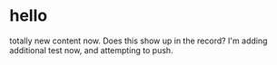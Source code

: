 hello
=====

totally new content now.  Does this show up in the record?
I'm adding additional test now, and attempting to push.
